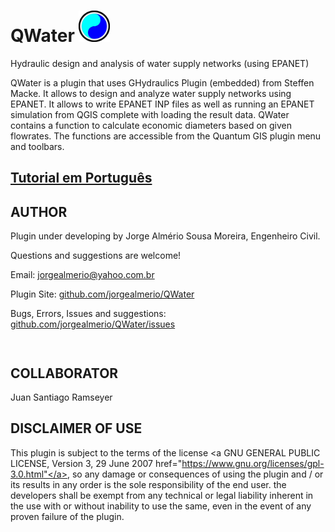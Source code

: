 # QWater <img src="/images/icon.png" width="50"/> 
Hydraulic design and analysis of water supply networks (using EPANET)

QWater is a plugin that uses GHydraulics Plugin (embedded) from Steffen Macke. It allows to design and analyze water supply networks using EPANET. It allows to write EPANET INP files as well as running an EPANET simulation from QGIS complete with loading the result data. QWater contains a function to calculate economic diameters based on given flowrates. The functions are accessible from the Quantum GIS plugin menu and toolbars.


## [Tutorial em Português](tutorial_ptbr.md)

## AUTHOR
<p class="western">Plugin under developing by Jorge Alm&eacute;rio Sousa Moreira, Engenheiro Civil.</p>
<p class="western">Questions and suggestions are welcome!</p>
<p class="western">Email: <a class="western" href="mailto:jorgealmerio@yahoo.com.br"> jorgealmerio@yahoo.com.br </a></p>
<p class="western">Plugin Site: <a class="western" href="https://github.com/jorgealmerio/QWater/blob/master/README.md"> github.com/jorgealmerio/QWater </a></p>
<p class="western">Bugs, Errors, Issues and suggestions: <a class="western" href="https://github.com/jorgealmerio/QWater/issues"> github.com/jorgealmerio/QWater/issues </a></p>
<p class="western" style="line-height: 100%;">&nbsp;</p>

## COLLABORATOR
Juan Santiago Ramseyer

## DISCLAIMER OF USE

This plugin is subject to the terms of the license <a GNU GENERAL PUBLIC LICENSE, Version 3, 29 June 2007 href="https://www.gnu.org/licenses/gpl-3.0.html"</a>, so any damage or consequences of using the plugin and / or its results in any order is the sole responsibility of the end user. the developers shall be exempt from any technical or legal liability inherent in the use with or without inability to use the same, even in the event of any proven failure of the plugin.
